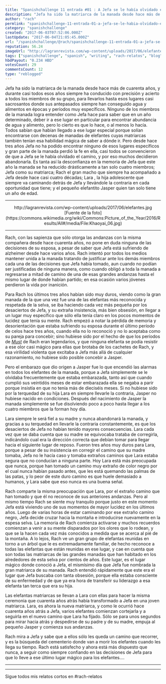 ```yaml
---
title: "Spanishchallenge 11 entrada #01 : A Jefa se le había olvidado el camino"
description: "Jefa ha sido la matriarca de la manada desde hace más de cuarenta años,  y durante casi todos esos años siempre ha conducido con precisión y acierto a..."
author: "rach"
permlink: "spanishchallenge-11-entrada-01-a-jefa-se-le-habia-olvidado-el-camino"
category: "spanishchallenge"
created: "2017-06-03T07:52:06.000Z"
lastUpdate: "2017-06-04T21:05:45.000Z"
url: "/spanishchallenge/@rach/spanishchallenge-11-entrada-01-a-jefa-se-le-habia-olvidado-el-camino"
reputation: 56.24
imageUrl: "http://lagranrevista.com/wp-content/uploads/2017/06/elefantes.jpg"
tags: ["spanishchallenge", "spanish", "writing", "rach-relatos", "blog"]
hbdPayout: "0.234 HBD"
votesCount: 29
commentsCount: 12
type: "reblogged"
---
```

Jefa ha sido la matriarca de la manada desde hace más de cuarenta años,  y durante casi todos esos años siempre ha conducido con precisión y acierto a todos los miembros de su grupo, para llevarlos hasta esos lugares casi sacrosantos donde sus antepasados siempre han conseguido agua y alimentos en épocas y períodos muy específicos. Ninguno de los miembros de la manada logra entender como Jefa hace para saber que en un año determinado, deber ir a ese lugar en particular para encontrar abundancia de agua y alimento, pero lo cierto es que lo hace, o al menos lo hacía. Todos sabían que habían llegado a ese lugar especial porque solían encontrarse con decenas de manadas de elefantes cuyas matriarcas también tenían esa habilidad mágica de saber a dónde ir. Pero desde hace tres años Jefa no ha podido encontrar ninguno de esos lugares específicos y gran parte de la manada perdió la fe en ella, casi todos se convencieron de que a Jefa se le había olvidado el camino, y por eso muchos decidieron abandonarla. Es tanta así la desconfianza en la memoria de Jefa que este año la manada se ha reducido drásticamente a tan solo cuatro miembros; Jefa como su matriarca; Rach el gran macho que siempre ha acompañado a Jefa desde hace casi cuatro décadas; Lara , la hija adolescente que siempre va caminando detrás de Jefa y llevándole la contraria en cada oportunidad que tiene; y el pequeño elefantito Jasper quien tan solo tiene un año de edad.
<hr>

<center>http://lagranrevista.com/wp-content/uploads/2017/06/elefantes.jpg</center>
<center>[Fuente de la foto](https://commons.wikimedia.org/wiki/Commons:Picture_of_the_Year/2016/Results/All#/media/File:Khaoyai_06.jpg)</center>

<hr>

Rach, con las sapienza que sólo otorga las andanzas con la misma compañera desde hace cuarenta años, no pone en duda ninguna de las decisiones de su esposa, a pesar de saber que Jefa está sufriendo de alzheimer desde hace varios años. Rach intentó por todos los medios mantener unida a la manada tratando de justificar ante los demás miembros cada una de las decisiones que Jefa había tomado, aun cuando no podían ser justificadas de ninguna manera, como cuando obligó a toda la manada a regresarse a mitad de camino de una de esas grandes andanzas hasta el mismo lugar de donde habían partido;  en esa ocasión varios jóvenes perdieron la vida por inanición. 

Para Rach los últimos tres años habían sido muy duros, viendo como la gran manada de la que una vez fue una de las elefantas más reconocida y respetada de la selva, se iba haciendo cada vez más pequeña por los desaciertos de Jefa, y su extraña insistencia, más bien obsesión, en llegar a un lugar muy específico que sólo ella tenía claro en los pocos momentos de lucidez que tenía su mente. Rach empezó a notar la pérdida de memoria y desorientación que estaba sufriendo su esposa durante el último período de celos hace tres años, cuando ella no lo reconoció y no lo aceptaba como su pareja para concebir; sino hubiese sido por el hecho de que los períodos de [*Must*](https://es.wikipedia.org/wiki/Must) de Rach eran legendarios, y que ninguna elefanta se podía resistir a ese olor casi mágico para ellas que brotaba de los cachetes de Rach, y esa virilidad violenta que excitaba a Jefa más allá de cualquier razonamiento, no hubiese sido posible concebir a Jasper. 

Pero el embarazo que dio origen a Jasper fue lo que encendió las alarmas en todos los elefantes de la manada, porque a Jefa simplemente se le olvidaba frecuentemente que estaba embarazada, tanto así que cuando cumplió sus veintidós meses de estar embarazada ella se negaba a parir porque insistía en que no tenía más de dieciséis meses. Si no hubiese sido por la terquedad de su hija Lara en siempre llevarle la contraria, Jasper no hubiese nacido en condiciones. Después del nacimiento de Jasper la manada simplemente se fue disolviendo poco a poco hasta llegar a los cuatro miembros que la forman hoy día.

Lara siempre le será fiel a su madre y nunca abandonará la manada, y gracias a su terquedad en llevarle la contraria constantemente, es que los desaciertos de Jefa no habían tenido mayores consecuencias. Lara cada vez que se daba cuenta que su madre se equivocaba trataba de corregirla, indicándolo cual era la dirección correcta que debían tomar para llegar hacia el siguiente lugar de reposo. Fueron tres años muy duros para Lara, porque a pesar de su insistencia en corregir el camino que su madre tomaba, Jefa no le hacía caso y tomaba extraños caminos que Lara estaba segura que no conducían a ninguna parte. Hoy Lara está más preocupada que nunca, porque han tomado un camino muy extraño de color negro por el cual nunca habían pasado antes, que les está quemando las palmas de las patas, y lo peor de este duro camino es que huele demasiado a humanos, y Lara sabe que eso nunca es una buena señal.

Rach comparte la misma preocupación que Lara, por el extraño camino que han tomado y que él no reconoce de sus anteriores andanzas. Pero al mismo tiempo Rach se siente muy tranquilo porque justo en este momento Jefa está viviendo uno de sus momentos de mayor lucidez en los últimos años. Luego de varias horas de estar caminando por ese extraño camino negro, Jefa decide cruzar hacia la montaña e introducirse nuevamente en la espesa selva. La memoria de Rach comienza activarse y muchos recuerdos comienzan a venir a su mente disparados por los olores que lo rodean, y que se la hacen cada vez más conocidos a medida que se acerca al pié de la montaña. A lo lejos, Rach ve un gran grupo de elefantas reunidas en torno a un árbol que le es extremadamente familiar, de hecho reconoce a todas las elefantas que están reunidas en ese lugar, y cae en cuenta que son todas las matriarcas de las grandes manadas que han habitado en los alrededores de esta selva por cientos de años. Este lugar, es el lugar mágico donde conoció a Jefa, el mismísimo día que Jefa fue nombrada la gran matriarca de su manada.  Rach entendió rápidamente que este era el lugar que Jefa buscaba con tanta obsesión, porque ella estaba consciente de su enfermedad y de que ya era hora de transferir su liderazgo a esa elefanta tan terca que era su hija.

Las elefantas matriarcas se llevan a Lara con ellas para hacer la misma ceremonia que cuarenta años atrás había transformado a Jefa en una  joven matriarca. Lara, es ahora la nueva matriarca,  y como le ocurrió hace cuarenta años atrás a Jefa,  varios elefantes comienzan cortejarla y a seguirla en el nuevo camino que Lara ha fijado. Sólo se para unos segundos para mirar hacia atrás y despedirse de su padre y de su madre, empuja al pequeño Jasper y comienza sus andanzas.

Rach mira a Jefa y sabe que a ellos sólo les queda un camino que recorrer, y es la búsqueda del cementerio donde van a morir los elefantes cuando les llega su tiempo.  Rach está satisfecho y ahora está más dispuesto que nunca, a seguir como siempre confiando en las decisiones de Jefa para que lo lleve a ese último lugar mágico para los elefantes....

<hr>
<hr>

Sigue todos mis relatos cortos en #rach-relatos